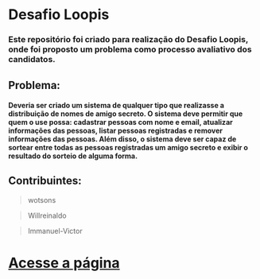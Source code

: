 # Desafio Loopis
### Este repositório foi criado para realização do Desafio Loopis, onde foi proposto um problema como processo avaliativo dos candidatos.

## Problema:

#### Deveria ser criado um sistema de qualquer tipo que realizasse a distribuição de nomes de amigo secreto. O sistema deve permitir que quem o use possa: cadastrar pessoas com nome e email, atualizar informações das pessoas, listar pessoas registradas e remover informações das pessoas. Além disso, o sistema deve ser capaz de sortear entre todas as pessoas registradas um amigo secreto e exibir o resultado do sorteio de alguma forma.

## Contribuintes:
> wotsons

> Willreinaldo

> Immanuel-Victor

# [Acesse a página](https://wotsons.github.io/Desafio-Loopis/)
